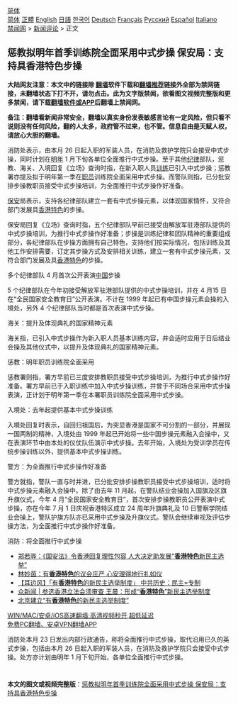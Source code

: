  <!-- 面包屑导航 --> <div class="breadcrumb"><!-- GTranslate: https://gtranslate.io/ -->  <div class="switcher notranslate">  <div class="selected">  <a href="#" onclick="return false;"> 简体</a>  </div>  <div class="option">  <a href="https://www.bannedbook.org" onclick="doGTranslate('zh-CN|zh-CN');jQuery('div.switcher div.selected a').html(jQuery(this).html());return false;" title="简体中文" class="nturl selected"> 简体</a>  <a href="https://www.bannedbook.org/zh-tw/" onclick="doGTranslate('zh-CN|zh-TW');jQuery('div.switcher div.selected a').html(jQuery(this).html());return false;" title="繁體中文" class="nturl"> 正體</a>  <a href="https://www.bannedbook.org/en/" onclick="doGTranslate('zh-CN|en');jQuery('div.switcher div.selected a').html(jQuery(this).html());return false;" title="English" class="nturl"> English</a>  <a href="https://www.bannedbook.org/ja/" onclick="doGTranslate('zh-CN|ja');jQuery('div.switcher div.selected a').html(jQuery(this).html());return false;" title="日本語" class="nturl"> 日語</a>  <a href="https://www.bannedbook.org/ko/" onclick="doGTranslate('zh-CN|ko');jQuery('div.switcher div.selected a').html(jQuery(this).html());return false;" title="한국어" class="nturl"> 한국어</a>  <a href="https://www.bannedbook.org/de/" onclick="doGTranslate('zh-CN|de');jQuery('div.switcher div.selected a').html(jQuery(this).html());return false;" title="Deutsch" class="nturl"> Deutsch</a>  <a href="https://www.bannedbook.org/fr/" onclick="doGTranslate('zh-CN|fr');jQuery('div.switcher div.selected a').html(jQuery(this).html());return false;" title="Français" class="nturl"> Français</a>  <a href="https://www.bannedbook.org/ru/" onclick="doGTranslate('zh-CN|ru');jQuery('div.switcher div.selected a').html(jQuery(this).html());return false;" title="Русский" class="nturl"> Русский</a>  <a href="https://www.bannedbook.org/es/" onclick="doGTranslate('zh-CN|es');jQuery('div.switcher div.selected a').html(jQuery(this).html());return false;" title="Español" class="nturl"> Español</a>  <a href="https://www.bannedbook.org/it/" onclick="doGTranslate('zh-CN|it');jQuery('div.switcher div.selected a').html(jQuery(this).html());return false;" title="Italiano" class="nturl"> Italiano</a>  </div>  </div>      <div class='breadcrumb-sub'><!-- Breadcrumb NavXT 6.3.0 --> <a href="https://www.bannedbook.org/" class="home">禁闻网</a> &gt; <a href="https://www.bannedbook.org/bnews/comments/" class="category">新闻评论</a> &gt; 正文</div></div><h2>惩教拟明年首季训练院全面采用中式步操 保安局：支持具香港特色步操</h2> <p class="notice"><b>大陆网友注意：本文中的链接除 <a href="https://github.com/bannedbook/fanqiang" >翻墙</a>软件下载和<a href="https://github.com/killgcd/justmysocks/blob/master/README.md">翻墙推荐</a>链接外全部为禁网链接，未翻墙状态下打不开，请勿点击。此为文字版禁闻，欲看图文视频完整版和更多禁闻，请下载<a href="https://github.com/bannedbook/fanqiang">翻墙软件或APP</a>后翻墙上禁闻网。</p><p>备注：翻墙看新闻非常安全，翻墙以真实身份发表敏感言论有一定风险，但只看不说则没有任何风险，翻的人太多，政府管不过来，也不管。信息自由是天赋人权，请放心大胆的翻墙。</b></p>  <div class="entry">  <p>消防处表示，由本月 26 日起入职的军装人员，在消防及救护学院只会接受中式步操，同时计划在<a href="https://www.bannedbook.org/bnews/tag/%E6%98%8E%E5%B9%B4/" class="st_tag internal_tag" rel="tag" title="标签 明年 下的日志">明年</a> 1 月下旬各单位全面推行中式步操。至于其他<a href="https://www.bannedbook.org/bnews/tag/%E7%BA%AA%E5%BE%8B/" class="st_tag internal_tag" rel="tag" title="标签 纪律 下的日志">纪律</a>部队，惩教、海关、入境回复《立场》查询时指，在新入职人员<a href="https://www.bannedbook.org/bnews/tag/%E8%AE%AD%E7%BB%83/" class="st_tag internal_tag" rel="tag" title="标签 训练 下的日志">训练</a>已引入中式步操；惩教署亦提及拟于明年第一季在<a href="https://www.bannedbook.org/bnews/tag/%E8%81%8C%E5%91%98/" class="st_tag internal_tag" rel="tag" title="标签 职员 下的日志">职员</a>训练院全面采用中式步操。而警队则指，已分批安排步操教职员接受中式步操培训，为全面推行中式步操作好准备。</p> <p><a href="https://www.bannedbook.org/bnews/tag/%E4%BF%9D%E5%AE%89/" class="st_tag internal_tag" rel="tag" title="标签 保安 下的日志">保安</a>局表示，支持各纪律部队建立一套有中式步操元素，以体现国家情怀，又符合部门发展具<a href="https://www.bannedbook.org/bnews/tag/%e9%a6%99%e6%b8%af/" class="st_tag internal_tag" rel="tag" title="标签 香港 下的日志">香港</a><a href="https://www.bannedbook.org/bnews/tag/%E7%89%B9%E8%89%B2/" class="st_tag internal_tag" rel="tag" title="标签 特色 下的日志">特色</a>的步操。</p> <p>保安局回复《立场》查询时指，五个纪律部队早前已接受由解放军驻港部队提供的中式步操培训，为推行中式步操作好准备；步操是训练纪律和团队精神的重要组成部分，各纪律部队在步操方面拥有自己特色，支持他们按实际情况，包括训练及其他工作安排需要，订定其步操方式及安排相关训练，建立一套有中式步操元素，又符合部门发展及具<a href="https://www.bannedbook.org/bnews/tag/%E9%A6%99%E6%B8%AF%E7%89%B9%E8%89%B2/" class="st_tag internal_tag" rel="tag" title="标签 香港特色 下的日志">香港特色</a>的步操。</p> <p>多个纪律部队 4 月首次公开表演<span class='wp_keywordlink_affiliate'><a href="https://www.bannedbook.org/" title="中国" target="_blank">中国</a></span>步操</p>  <p>5 个纪律部队在今年初接受解放军驻港部队提供的中式步操培训，并在 4 月15 日在“全民国家安全教育日”公开表演。不计在 1999 年起已有中国步操元素会操的入境处，另外 4 个纪律部队当时都是首次表演中式步操。</p> <p>海关：提升及体现典礼的国家精神元素</p> <p>海关指，已引入中式步操作为新入职人员基本训练内容，并会适时应用于日后结业会操及其他仪式中，以提升及体现典礼的国家精神元素。</p> <p>惩教：明年职员训练院全面采用</p>  <p>惩教署则指，署方早前已三度安排教职员接受中式步操培训，为推行中式步操作好准备。署方早前已于入职训练中加入中式步操训练，并曾于不同场合采用中式步操表演，正计划于明年第一季在本署职员训练院全面采用中式步操。</p> <p>入境处：去年起提供基本中式步操训练</p> <p>入境处回复时表示，自回归祖国后，为突显香港是国家不可分割的一部分，并展现一国两制的精神，入境处由 1999 年起已开始将一些中国步操元素融入会操中，又在表演环节中由本处的仪仗队伍演示中式步操。去年开始，入境处为受训学员在传统步操训练以外，提供基本中式步操训练。</p> <p>警方：为全面推行中式步操作好准备</p>  <p>警方就指，警队一直与时并进，已分批安排步操教职员接受中式步操培训，适时将中式步操元素融入会操中。除了由去年 11 月起，在警队结业会操加入国旗及区旗升旗仪式，今年 4 月“全民国家安全教育日”，首次安排步操教职员公开表演中式步操，亦在今年 7 月 1 日庆祝香港特区成立 24 周年升旗典礼及 10 日警察学院结业会操上，警队护旗方队亦已采用中式步操及升旗仪式。警队会继续审视及评估步操方法，为全面推行中式步操作好准备。</p> <p>消防：将全面推行中式步操</p> <ul class='op-related-articles' title='相关阅读'> <li><a href='https://www.bannedbook.org/bnews/comments/20210701/1578141.html' target='_blank'>郑若骅：《国安法》令香港回复理性包容 人大决定助发展“<b>香港特色</b>新民主选举”</a></li> <li><a href='https://www.bannedbook.org/bnews/comments/20210327/1513530.html' target='_blank'>林妙茵：有<b>香港特色</b>的议会庄严 心安理得地行礼如仪</a></li> <li><a href='https://www.bannedbook.org/bnews/headline/20210309/1501239.html' target='_blank'>【耳边风】「有<b>香港特色</b>的新民主选举制度」 中共历史：民主=专制</a></li> <li><a href='https://www.bannedbook.org/bnews/baitai/20210305/1499092.html' target='_blank'>众新闻 &#124; 参选香港立法会须审查 王晨：形成“<b>香港特色</b>”新民主选举制度</a></li> <li><a href='https://www.bannedbook.org/bnews/ssgc/20210305/1499023.html' target='_blank'>北京建立“有<b>香港特色</b>的新民主选举制度”</a></li> </ul> <p class="texttj"> <a href="https://github.com/bannedbook/fanqiang/wiki/V2ray%E6%9C%BA%E5%9C%BA" target="_blank">WIN/MAC/安卓/iOS高速翻墙:高清视频秒开,超低延迟</a><br/> <a href="https://github.com/bannedbook/fanqiang/wiki/%E7%A6%81%E9%97%BB%E7%BD%91%E5%AE%89%E5%8D%93%E7%BF%BB%E5%A2%99%E6%96%B0%E9%97%BBAPP" target="_blank">免费PC翻墙、安卓VPN翻墙APP</a></p><p>消防处本月 23 日发出内部行政通告，称将全面推行中式步操，取代沿用已久的英式步操，包括由本月 26 日起入职的军装人员，在消防及救护学院只会接受中式步操。处方亦计划由明年 1 月下旬开始，各单位全面推行中式步操。<br />  </p> <a name='sharetosocial'></a>  <div style="margin-bottom:5px;padding-bottom:5px;clear:both"> <div id="archive-pix-1" class="banner-ads"> <!-- AuctionX Display platform tag START --> <div id="26318x728x90x621x_ADSLOT2" clicktrack="%%CLICK_URL_ESC%%"></div> <!-- AuctionX Display platform tag END --> </div> <div id="archive-pix-2" class="banner-ads"> <!-- AuctionX Display platform tag START --> <div id="26315x300x250x621x_ADSLOT2" clicktrack="%%CLICK_URL_ESC%%"></div> <!-- AuctionX Display platform tag END --> </div> </div>  <div id="archive-pix-1" class="banner-ads"> <!-- AuctionX Display platform tag START --> <div id="26318x728x90x621x_ADSLOT3" clicktrack="%%CLICK_URL_ESC%%"></div> <!-- AuctionX Display platform tag END --> </div> <div><b>本文的图文或视频完整版</b>：<a href='https://www.bannedbook.org/bnews/comments/20210730/1596629.html'>惩教拟明年首季训练院全面采用中式步操 保安局：支持具香港特色步操</a></div>  </div><!--END ENTRY--> 